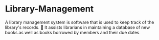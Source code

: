 # Library-Management
A library management system is software that is used to keep track of the library's records. 
 It assists librarians in maintaining a database of new books as well as books borrowed by members and their due dates
